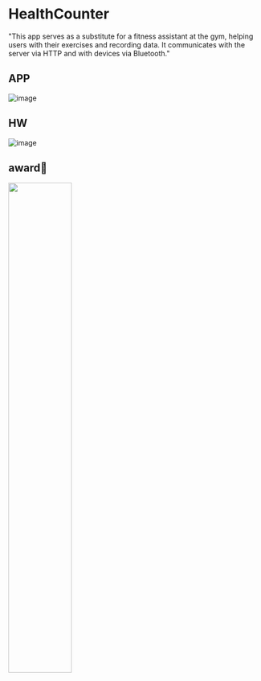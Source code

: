# HealthCounter



"This app serves as a substitute for a fitness assistant at the gym, helping users with their exercises and recording data.
It communicates with the server via HTTP and with devices via Bluetooth."

## APP
![image](https://github.com/gomdolipooh/HealthCounter/assets/97873333/f0a19ea6-9fdb-40e8-9444-d8a1b1ff1d5b)


## HW
![image](https://github.com/gomdolipooh/HealthCounter/assets/97873333/51701fa0-1ad7-4b55-a3ff-1e32e4431477)


## award🏅
<img src="https://github.com/gomdolipooh/HealthCounter/assets/97873333/715cb0aa-4baa-43aa-97c5-cdb8dc319cf4" width="50%">

